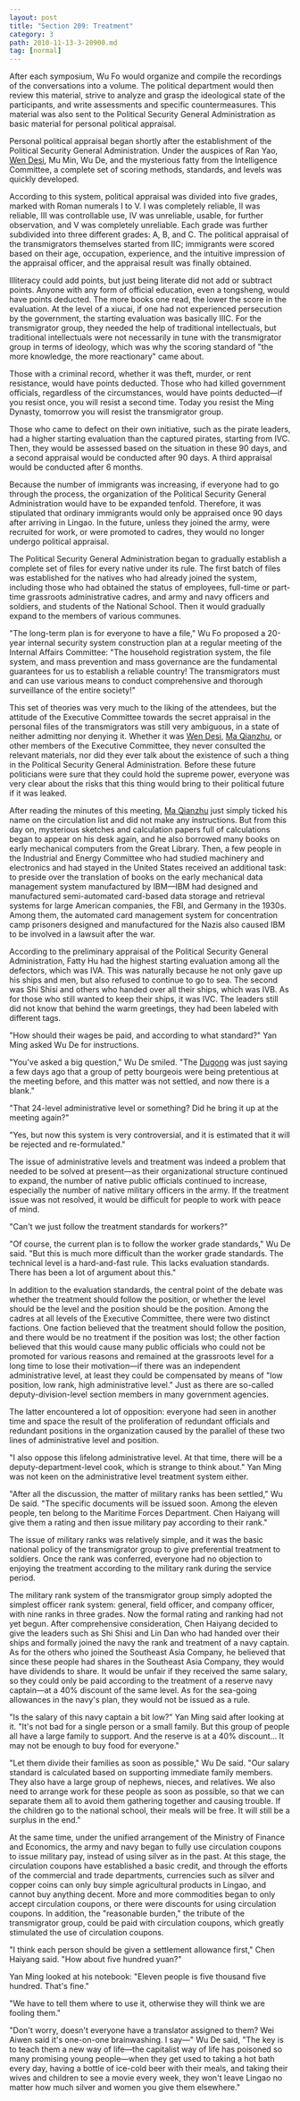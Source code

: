 ```yaml
---
layout: post
title: "Section 209: Treatment"
category: 3
path: 2010-11-13-3-20900.md
tag: [normal]
---
```


After each symposium, Wu Fo would organize and compile the recordings of the conversations into a volume. The political department would then review this material, strive to analyze and grasp the ideological state of the participants, and write assessments and specific countermeasures. This material was also sent to the Political Security General Administration as basic material for personal political appraisal.

Personal political appraisal began shortly after the establishment of the Political Security General Administration. Under the auspices of Ran Yao, [Wen Desi][y002], Mu Min, Wu De, and the mysterious fatty from the Intelligence Committee, a complete set of scoring methods, standards, and levels was quickly developed.

According to this system, political appraisal was divided into five grades, marked with Roman numerals I to V. I was completely reliable, II was reliable, III was controllable use, IV was unreliable, usable, for further observation, and V was completely unreliable. Each grade was further subdivided into three different grades: A, B, and C. The political appraisal of the transmigrators themselves started from IIC; immigrants were scored based on their age, occupation, experience, and the intuitive impression of the appraisal officer, and the appraisal result was finally obtained.

Illiteracy could add points, but just being literate did not add or subtract points. Anyone with any form of official education, even a tongsheng, would have points deducted. The more books one read, the lower the score in the evaluation. At the level of a xiucai, if one had not experienced persecution by the government, the starting evaluation was basically IIIC. For the transmigrator group, they needed the help of traditional intellectuals, but traditional intellectuals were not necessarily in tune with the transmigrator group in terms of ideology, which was why the scoring standard of "the more knowledge, the more reactionary" came about.

Those with a criminal record, whether it was theft, murder, or rent resistance, would have points deducted. Those who had killed government officials, regardless of the circumstances, would have points deducted—if you resist once, you will resist a second time. Today you resist the Ming Dynasty, tomorrow you will resist the transmigrator group.

Those who came to defect on their own initiative, such as the pirate leaders, had a higher starting evaluation than the captured pirates, starting from IVC. Then, they would be assessed based on the situation in these 90 days, and a second appraisal would be conducted after 90 days. A third appraisal would be conducted after 6 months.

Because the number of immigrants was increasing, if everyone had to go through the process, the organization of the Political Security General Administration would have to be expanded tenfold. Therefore, it was stipulated that ordinary immigrants would only be appraised once 90 days after arriving in Lingao. In the future, unless they joined the army, were recruited for work, or were promoted to cadres, they would no longer undergo political appraisal.

The Political Security General Administration began to gradually establish a complete set of files for every native under its rule. The first batch of files was established for the natives who had already joined the system, including those who had obtained the status of employees, full-time or part-time grassroots administrative cadres, and army and navy officers and soldiers, and students of the National School. Then it would gradually expand to the members of various communes.

"The long-term plan is for everyone to have a file," Wu Fo proposed a 20-year internal security system construction plan at a regular meeting of the Internal Affairs Committee: "The household registration system, the file system, and mass prevention and mass governance are the fundamental guarantees for us to establish a reliable country! The transmigrators must and can use various means to conduct comprehensive and thorough surveillance of the entire society!"

This set of theories was very much to the liking of the attendees, but the attitude of the Executive Committee towards the secret appraisal in the personal files of the transmigrators was still very ambiguous, in a state of neither admitting nor denying it. Whether it was [Wen Desi][y002], [Ma Qianzhu][y005], or other members of the Executive Committee, they never consulted the relevant materials, nor did they ever talk about the existence of such a thing in the Political Security General Administration. Before these future politicians were sure that they could hold the supreme power, everyone was very clear about the risks that this thing would bring to their political future if it was leaked.

After reading the minutes of this meeting, [Ma Qianzhu][y005] just simply ticked his name on the circulation list and did not make any instructions. But from this day on, mysterious sketches and calculation papers full of calculations began to appear on his desk again, and he also borrowed many books on early mechanical computers from the Great Library. Then, a few people in the Industrial and Energy Committee who had studied machinery and electronics and had stayed in the United States received an additional task: to preside over the translation of books on the early mechanical data management system manufactured by IBM—IBM had designed and manufactured semi-automated card-based data storage and retrieval systems for large American companies, the FBI, and Germany in the 1930s. Among them, the automated card management system for concentration camp prisoners designed and manufactured for the Nazis also caused IBM to be involved in a lawsuit after the war.

According to the preliminary appraisal of the Political Security General Administration, Fatty Hu had the highest starting evaluation among all the defectors, which was IVA. This was naturally because he not only gave up his ships and men, but also refused to continue to go to sea. The second was Shi Shisi and others who handed over all their ships, which was IVB. As for those who still wanted to keep their ships, it was IVC. The leaders still did not know that behind the warm greetings, they had been labeled with different tags.

"How should their wages be paid, and according to what standard?" Yan Ming asked Wu De for instructions.

"You've asked a big question," Wu De smiled. "The [Dugong][y005] was just saying a few days ago that a group of petty bourgeois were being pretentious at the meeting before, and this matter was not settled, and now there is a blank."

"That 24-level administrative level or something? Did he bring it up at the meeting again?"

"Yes, but now this system is very controversial, and it is estimated that it will be rejected and re-formulated."

The issue of administrative levels and treatment was indeed a problem that needed to be solved at present—as their organizational structure continued to expand, the number of native public officials continued to increase, especially the number of native military officers in the army. If the treatment issue was not resolved, it would be difficult for people to work with peace of mind.

"Can't we just follow the treatment standards for workers?"

"Of course, the current plan is to follow the worker grade standards," Wu De said. "But this is much more difficult than the worker grade standards. The technical level is a hard-and-fast rule. This lacks evaluation standards. There has been a lot of argument about this."

In addition to the evaluation standards, the central point of the debate was whether the treatment should follow the position, or whether the level should be the level and the position should be the position. Among the cadres at all levels of the Executive Committee, there were two distinct factions. One faction believed that the treatment should follow the position, and there would be no treatment if the position was lost; the other faction believed that this would cause many public officials who could not be promoted for various reasons and remained at the grassroots level for a long time to lose their motivation—if there was an independent administrative level, at least they could be compensated by means of "low position, low rank, high administrative level." Just as there are so-called deputy-division-level section members in many government agencies.

The latter encountered a lot of opposition: everyone had seen in another time and space the result of the proliferation of redundant officials and redundant positions in the organization caused by the parallel of these two lines of administrative level and position.

"I also oppose this lifelong administrative level. At that time, there will be a deputy-department-level cook, which is strange to think about." Yan Ming was not keen on the administrative level treatment system either.

"After all the discussion, the matter of military ranks has been settled," Wu De said. "The specific documents will be issued soon. Among the eleven people, ten belong to the Maritime Forces Department. Chen Haiyang will give them a rating and then issue military pay according to their rank."

The issue of military ranks was relatively simple, and it was the basic national policy of the transmigrator group to give preferential treatment to soldiers. Once the rank was conferred, everyone had no objection to enjoying the treatment according to the military rank during the service period.

The military rank system of the transmigrator group simply adopted the simplest officer rank system: general, field officer, and company officer, with nine ranks in three grades. Now the formal rating and ranking had not yet begun. After comprehensive consideration, Chen Haiyang decided to give the leaders such as Shi Shisi and Lin Dan who had handed over their ships and formally joined the navy the rank and treatment of a navy captain. As for the others who joined the Southeast Asia Company, he believed that since these people had shares in the Southeast Asia Company, they would have dividends to share. It would be unfair if they received the same salary, so they could only be paid according to the treatment of a reserve navy captain—at a 40% discount of the same level. As for the sea-going allowances in the navy's plan, they would not be issued as a rule.

"Is the salary of this navy captain a bit low?" Yan Ming said after looking at it. "It's not bad for a single person or a small family. But this group of people all have a large family to support. And the reserve is at a 40% discount... It may not be enough to buy food for everyone."

"Let them divide their families as soon as possible," Wu De said. "Our salary standard is calculated based on supporting immediate family members. They also have a large group of nephews, nieces, and relatives. We also need to arrange work for these people as soon as possible, so that we can separate them all to avoid them gathering together and causing trouble. If the children go to the national school, their meals will be free. It will still be a surplus in the end."

At the same time, under the unified arrangement of the Ministry of Finance and Economics, the army and navy began to fully use circulation coupons to issue military pay, instead of using silver as in the past. At this stage, the circulation coupons have established a basic credit, and through the efforts of the commercial and trade departments, currencies such as silver and copper coins can only buy simple agricultural products in Lingao, and cannot buy anything decent. More and more commodities began to only accept circulation coupons, or there were discounts for using circulation coupons. In addition, the "reasonable burden," the tribute of the transmigrator group, could be paid with circulation coupons, which greatly stimulated the use of circulation coupons.

"I think each person should be given a settlement allowance first," Chen Haiyang said. "How about five hundred yuan?"

Yan Ming looked at his notebook: "Eleven people is five thousand five hundred. That's fine."

"We have to tell them where to use it, otherwise they will think we are fooling them."

"Don't worry, doesn't everyone have a translator assigned to them? Wei Aiwen said it's one-on-one brainwashing. I say—" Wu De said, "The key is to teach them a new way of life—the capitalist way of life has poisoned so many promising young people—when they get used to taking a hot bath every day, having a bottle of ice-cold beer with their meals, and taking their wives and children to see a movie every week, they won't leave Lingao no matter how much silver and women you give them elsewhere."

[y002]: /characters/y002 "Wen Desi"
[y005]: /characters/y005 "Ma Qianzhu"